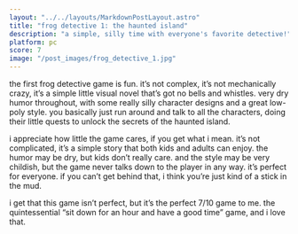 ```yaml
---
layout: "../../layouts/MarkdownPostLayout.astro"
title: "frog detective 1: the haunted island"
description: "a simple, silly time with everyone's favorite detective!"
platform: pc
score: 7
image: "/post_images/frog_detective_1.jpg"
---
```

the first frog detective game is fun. it’s not complex, it’s not mechanically crazy, it’s a simple little visual novel that’s got no bells and whistles. very dry humor throughout, with some really silly character designs and a great low-poly style. you basically just run around and talk to all the characters, doing their little quests to unlock the secrets of the haunted island.

i appreciate how little the game cares, if you get what i mean. it’s not complicated,  it’s a simple story that both kids and adults can enjoy. the humor may be dry, but kids don’t really care. and the style may be very childish, but the game never talks down to the player in any way. it’s perfect for everyone. if you can’t get behind that, i think you’re just kind of a stick in the mud.

i get that this game isn’t perfect, but it’s the perfect 7/10 game to me. the quintessential “sit down for an hour and have a good time” game, and i love that.